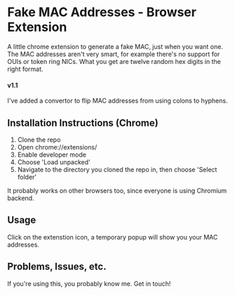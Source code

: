 # Fake MAC Addresses - Browser Extension
A little chrome extension to generate a fake MAC, just when you want one. The MAC addresses aren't very smart, for example there's no support for OUIs or token ring NICs. What you get are twelve random hex digits in the right format. 

#### v1.1
I've added a convertor to flip MAC addresses from using colons to hyphens. 

## Installation Instructions (Chrome)
1. Clone the repo
2. Open chrome://extensions/
3. Enable developer mode
4. Choose 'Load unpacked'
5. Navigate to the directory you cloned the repo in, then choose 'Select folder'

It probably works on other browsers too, since everyone is using Chromium backend. 

## Usage
Click on the extenstion icon, a temporary popup will show you your MAC addresses. 

## Problems, Issues, etc.

If you're using this, you probably know me. Get in touch!

